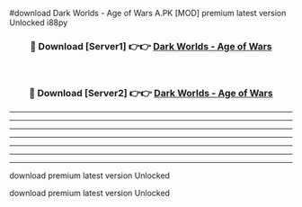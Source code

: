 #download Dark Worlds - Age of Wars A.PK [MOD] premium latest version Unlocked i88py 



<div align="center">
<h3>🔴 Download [Server1] 👉👉 <a href="https://download1apk.web.app/">Dark Worlds - Age of Wars</a></h3><br>

<h3>🔴 Download [Server2] 👉👉 <a href="https://download1apk.web.app/">Dark Worlds - Age of Wars</a></h3>
</div>





----------------------------------------------------------

----------------------------------------------------------

----------------------------------------------------------

----------------------------------------------------------

----------------------------------------------------------

----------------------------------------------------------

----------------------------------------------------------

download premium latest version Unlocked

download premium latest version Unlocked
